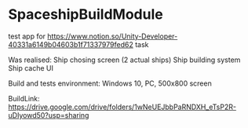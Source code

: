 # SpaceshipBuildModule
test app for https://www.notion.so/Unity-Developer-40331a6149b04603b1f71337979fed62 task

Was realised:
Ship chosing screen (2 actual ships)
Ship building system
Ship cache
UI

Build and tests environment:
Windows 10, PC, 500x800 screen

BuildLink: https://drive.google.com/drive/folders/1wNeUEJbbPaRNDXH_eTsP2R-uDIyowd50?usp=sharing
